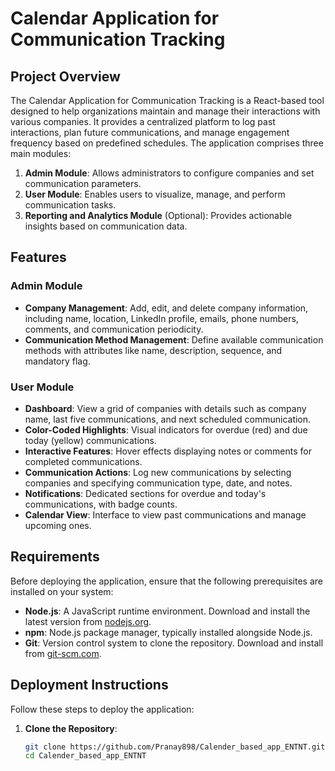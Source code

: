 # Calendar Application for Communication Tracking

## Project Overview

The Calendar Application for Communication Tracking is a React-based tool designed to help organizations maintain and manage their interactions with various companies. It provides a centralized platform to log past interactions, plan future communications, and manage engagement frequency based on predefined schedules. The application comprises three main modules:

1. **Admin Module**: Allows administrators to configure companies and set communication parameters.
2. **User Module**: Enables users to visualize, manage, and perform communication tasks.
3. **Reporting and Analytics Module** (Optional): Provides actionable insights based on communication data.

## Features

### Admin Module

- **Company Management**: Add, edit, and delete company information, including name, location, LinkedIn profile, emails, phone numbers, comments, and communication periodicity.
- **Communication Method Management**: Define available communication methods with attributes like name, description, sequence, and mandatory flag.

### User Module

- **Dashboard**: View a grid of companies with details such as company name, last five communications, and next scheduled communication.
- **Color-Coded Highlights**: Visual indicators for overdue (red) and due today (yellow) communications.
- **Interactive Features**: Hover effects displaying notes or comments for completed communications.
- **Communication Actions**: Log new communications by selecting companies and specifying communication type, date, and notes.
- **Notifications**: Dedicated sections for overdue and today's communications, with badge counts.
- **Calendar View**: Interface to view past communications and manage upcoming ones.

## Requirements

Before deploying the application, ensure that the following prerequisites are installed on your system:

- **Node.js**: A JavaScript runtime environment. Download and install the latest version from [nodejs.org](https://nodejs.org/).
- **npm**: Node.js package manager, typically installed alongside Node.js.
- **Git**: Version control system to clone the repository. Download and install from [git-scm.com](https://git-scm.com/).

## Deployment Instructions

Follow these steps to deploy the application:

1. **Clone the Repository**:

   ```bash
   git clone https://github.com/Pranay898/Calender_based_app_ENTNT.git
   cd Calender_based_app_ENTNT
